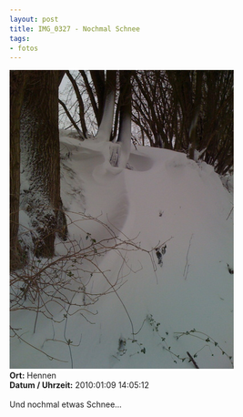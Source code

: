 ```yaml
--- 
layout: post
title: IMG_0327 - Nochmal Schnee
tags: 
- fotos
---
```

<img src="/uploads/images/2010_07/IMG_0327.jpg" alt="IMG_0327 - Nochmal Schnee" class="aligncenter" /><br />
<strong>Ort:</strong> Hennen<br />
<strong>Datum / Uhrzeit:</strong> 2010:01:09 14:05:12<br />
<br />
Und nochmal etwas Schnee...

